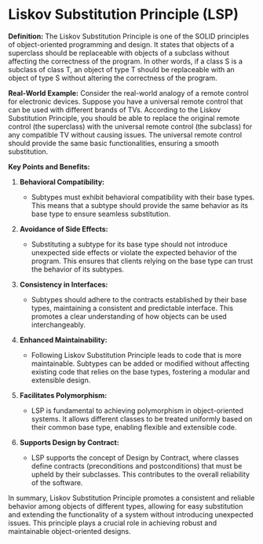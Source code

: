 # Liskov Substitution Principle (LSP)

**Definition:**
The Liskov Substitution Principle is one of the SOLID principles of object-oriented programming and design. It states that objects of a superclass should be replaceable with objects of a subclass without affecting the correctness of the program. In other words, if a class S is a subclass of class T, an object of type T should be replaceable with an object of type S without altering the correctness of the program.

**Real-World Example:**
Consider the real-world analogy of a remote control for electronic devices. Suppose you have a universal remote control that can be used with different brands of TVs. According to the Liskov Substitution Principle, you should be able to replace the original remote control (the superclass) with the universal remote control (the subclass) for any compatible TV without causing issues. The universal remote control should provide the same basic functionalities, ensuring a smooth substitution.

**Key Points and Benefits:**

1. **Behavioral Compatibility:**
   - Subtypes must exhibit behavioral compatibility with their base types. This means that a subtype should provide the same behavior as its base type to ensure seamless substitution.

2. **Avoidance of Side Effects:**
   - Substituting a subtype for its base type should not introduce unexpected side effects or violate the expected behavior of the program. This ensures that clients relying on the base type can trust the behavior of its subtypes.

3. **Consistency in Interfaces:**
   - Subtypes should adhere to the contracts established by their base types, maintaining a consistent and predictable interface. This promotes a clear understanding of how objects can be used interchangeably.

4. **Enhanced Maintainability:**
   - Following Liskov Substitution Principle leads to code that is more maintainable. Subtypes can be added or modified without affecting existing code that relies on the base types, fostering a modular and extensible design.

5. **Facilitates Polymorphism:**
   - LSP is fundamental to achieving polymorphism in object-oriented systems. It allows different classes to be treated uniformly based on their common base type, enabling flexible and extensible code.

6. **Supports Design by Contract:**
   - LSP supports the concept of Design by Contract, where classes define contracts (preconditions and postconditions) that must be upheld by their subclasses. This contributes to the overall reliability of the software.

In summary, Liskov Substitution Principle promotes a consistent and reliable behavior among objects of different types, allowing for easy substitution and extending the functionality of a system without introducing unexpected issues. This principle plays a crucial role in achieving robust and maintainable object-oriented designs.
